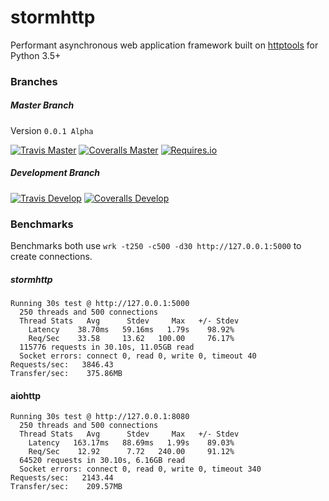# stormhttp
Performant asynchronous web application framework built on [httptools](https://github.com/MagicStack/httptools) for Python 3.5+

### Branches

##### Master Branch
Version `0.0.1 Alpha`

[![Travis Master](https://img.shields.io/travis/SethMichaelLarson/stormhttp/master.svg?maxAge=300)](https://travis-ci.org/SethMichaelLarson/stormhttp/branches)
[![Coveralls Master](https://img.shields.io/coveralls/SethMichaelLarson/stormhttp/master.svg?maxAge=300)](https://coveralls.io/github/SethMichaelLarson/stormhttp?branch=master)
[![Requires.io](https://img.shields.io/requires/github/SethMichaelLarson/stormhttp.svg?maxAge=300)](https://requires.io/github/SethMichaelLarson/stormhttp/requirements/?branch=develop)

##### Development Branch

[![Travis Develop](https://img.shields.io/travis/SethMichaelLarson/stormhttp/develop.svg?maxAge=300)](https://travis-ci.org/SethMichaelLarson/stormhttp/branches)
[![Coveralls Develop](https://img.shields.io/coveralls/SethMichaelLarson/stormhttp/develop.svg?maxAge=300)](https://coveralls.io/github/SethMichaelLarson/stormhttp?branch=develop)

### Benchmarks
Benchmarks both use `wrk -t250 -c500 -d30 http://127.0.0.1:5000` to create connections.

##### stormhttp
```
Running 30s test @ http://127.0.0.1:5000
  250 threads and 500 connections
  Thread Stats   Avg      Stdev     Max   +/- Stdev
    Latency    38.70ms   59.16ms   1.79s    98.92%
    Req/Sec    33.58     13.62   100.00     76.17%
  115776 requests in 30.10s, 11.05GB read
  Socket errors: connect 0, read 0, write 0, timeout 40
Requests/sec:   3846.43
Transfer/sec:    375.86MB
```

#### aiohttp
```
Running 30s test @ http://127.0.0.1:8080
  250 threads and 500 connections
  Thread Stats   Avg      Stdev     Max   +/- Stdev
    Latency   163.17ms   88.69ms   1.99s    89.03%
    Req/Sec    12.92      7.72   240.00     91.12%
  64520 requests in 30.10s, 6.16GB read
  Socket errors: connect 0, read 0, write 0, timeout 340
Requests/sec:   2143.44
Transfer/sec:    209.57MB
```
